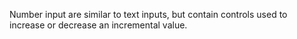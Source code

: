 Number input are similar to text inputs, but contain controls used to increase or decrease an incremental value.